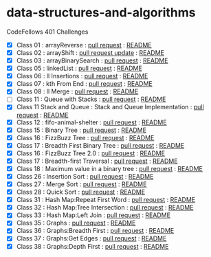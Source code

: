 # data-structures-and-algorithms
CodeFellows 401 Challenges

 - [x] Class 01 : arrayReverse : [pull request](https://github.com/astrokd/data-structures-and-algorithms/pull/30) : [README](https://github.com/astrokd/data-structures-and-algorithms/blob/master/challenges/arrayReverse/README.md)
 - [x] Class 02 : arrayShift : [pull request update](https://github.com/astrokd/data-structures-and-algorithms/pull/32) : [README](https://github.com/astrokd/data-structures-and-algorithms/blob/master/challenges/arrayShift/README.md)
 - [x] Class 03 : arrayBinarySearch : [pull request](https://github.com/astrokd/data-structures-and-algorithms/pull/33) : [README](https://github.com/astrokd/data-structures-and-algorithms/blob/master/challenges/arrayBinarySearch/README.md)
 - [x] Class 05 : linkedList : [pull request](https://github.com/astrokd/data-structures-and-algorithms/pull/34) : [README](https://github.com/astrokd/data-structures-and-algorithms/blob/linked-list/challenges/Data-Structures/linkedList/README.md)
 - [x] Class 06 : ll Insertions : [pull request](https://github.com/astrokd/data-structures-and-algorithms/pull/36) : [README](https://github.com/astrokd/data-structures-and-algorithms/blob/master/challenges/Data-Structures/llInsertions/README.md)
 - [x] Class 07 : kth From End : [pull request](https://github.com/astrokd/data-structures-and-algorithms/pull/37) : [README](https://github.com/astrokd/data-structures-and-algorithms/blob/master/challenges/Data-Structures/llkthfromend/README.md)
 - [x] Class 08 : ll Merge : [pull request](https://github.com/astrokd/data-structures-and-algorithms/pull/38) : [README](https://github.com/astrokd/data-structures-and-algorithms/blob/master/challenges/Data-Structures/llMerge/README.md)
 - [ ] Class 11 : Queue with Stacks : [pull request](https://github.com/astrokd/data-structures-and-algorithms/pull/41) : [README](https://github.com/astrokd/data-structures-and-algorithms/blob/master/challenges/queueWithStacks/README.md)
 - [x] Class 11 Stack and Queue : Stack and Queue Implementation : [pull request](https://github.com/astrokd/data-structures-and-algorithms/pull/39) : [README](https://github.com/astrokd/data-structures-and-algorithms/blob/master/challenges/stacksAndQueues/README.md)
 - [x] Class 12 : fifo-animal-shelter : [pull request](https://github.com/astrokd/data-structures-and-algorithms/pull/42) : [README](https://github.com/astrokd/data-structures-and-algorithms/blob/master/challenges/fifoAnimalShelter/README.md)
 - [x] Class 15 : Binary Tree : [pull request](https://github.com/astrokd/data-structures-and-algorithms/pull/43) : [README](https://github.com/astrokd/data-structures-and-algorithms/blob/master/challenges/tree/README.md)
 - [x] Class 16 : FizzBuzz Tree : [pull request](https://github.com/astrokd/data-structures-and-algorithms/pull/44) : [README](https://github.com/astrokd/data-structures-and-algorithms/blob/master/challenges/fizzBuzzTree/README.md)
 - [x] Class 17 : Breadth First Binary Tree : [pull request](https://github.com/astrokd/data-structures-and-algorithms/pull/45) : [README](https://github.com/astrokd/data-structures-and-algorithms/blob/master/challenges/BinaryTree/README.md)
 - [x] Class 16 : FizzBuzz Tree 2.0 : [pull request](https://github.com/astrokd/data-structures-and-algorithms/pull/46) : [README](https://github.com/astrokd/data-structures-and-algorithms/blob/master/challenges/fizzBuzzTree/README.md)
 - [x] Class 17 : Breadth-first Traversal : [pull request](https://github.com/astrokd/data-structures-and-algorithms/pull/45) : [README](https://github.com/astrokd/data-structures-and-algorithms/blob/master/challenges/BinaryTree/README.md)
 - [x] Class 18 : Maximum value in a binary tree : [pull request](https://github.com/astrokd/data-structures-and-algorithms/pull/47) : [README](https://github.com/astrokd/data-structures-and-algorithms/blob/master/challenges/FindMaxBinaryTree/README.md)
 - [x] Class 26 : Insertion Sort : [pull request](https://github.com/astrokd/data-structures-and-algorithms/pull/49) : [README](https://github.com/astrokd/data-structures-and-algorithms/tree/master/challenges/insertSort)
 - [x] Class 27 : Merge Sort : [pull request](https://github.com/astrokd/data-structures-and-algorithms/pull/50) : [README](https://github.com/astrokd/data-structures-and-algorithms/blob/master/challenges/mergeSort/README.md)
 - [x] Class 28 : Quick Sort : [pull request](https://github.com/astrokd/data-structures-and-algorithms/pull/51) : [README](https://github.com/astrokd/data-structures-and-algorithms/blob/master/challenges/quickSort/README.md)
 - [x] Class 31 : Hash Map:Repeat First Word : [pull request](https://github.com/astrokd/data-structures-and-algorithms/pull/52) : [README](https://github.com/astrokd/data-structures-and-algorithms/blob/master/challenges/repeatedWord/README.md)
 - [x] Class 32 : Hash Map:Tree Intersection : [pull request](https://github.com/astrokd/data-structures-and-algorithms/pull/53) : [README](https://github.com/astrokd/data-structures-and-algorithms/tree/master/challenges/treeIntersection)
 - [x] Class 33 : Hash Map:Left Join : [pull request](https://github.com/astrokd/data-structures-and-algorithms/pull/54) : [README](https://github.com/astrokd/data-structures-and-algorithms/blob/master/challenges/leftJoin/README.md)
 - [x] Class 35 : Graphs : [pull request](https://github.com/astrokd/data-structures-and-algorithms/pull/55) : [README](https://github.com/astrokd/data-structures-and-algorithms/blob/master/challenges/graph/README.md)
 - [x] Class 36 : Graphs:Breadth First : [pull request](https://github.com/astrokd/data-structures-and-algorithms/pull/56) : [README](https://github.com/astrokd/data-structures-and-algorithms/blob/master/challenges/breadthFirst/README.md)
 - [x] Class 37 : Graphs:Get Edges : [pull request](https://github.com/astrokd/data-structures-and-algorithms/pull/57) : [README](https://github.com/astrokd/data-structures-and-algorithms/blob/master/challenges/getEdge/README.md)
 - [x] Class 38 : Graphs:Depth First : [pull request](https://github.com/astrokd/data-structures-and-algorithms/pull/58) : [README](https://github.com/astrokd/data-structures-and-algorithms/blob/master/challenges/depthFirst/README.md)
